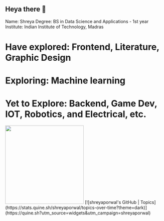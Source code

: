 ## Heya there 👋  
Name: Shreya 
Degree: BS in Data Science and Applications - 1st year
Institute: Indian Institute of Technology, Madras
# Have explored: Frontend, Literature, Graphic Design
# Exploring: Machine learning
# Yet to Explore: Backend, Game Dev, IOT, Robotics, and Electrical, etc.

<img src="https://avatars.githubusercontent.com/u/60391776?v=4" style="height:250px"/>
<!--
**porwalshreyaa/porwalshreyaa** is a ✨ _special_ ✨ repository because its `README.md` (this file) appears on your GitHub profile.

Here are some ideas to get you started:

- 🔭 I’m currently working on ...
- 🌱 I’m currently learning ...
- 👯 I’m looking to collaborate on ...
- 🤔 I’m looking for help with ...
- 💬 Ask me about ...
- 📫 How to reach me: ...
- 😄 Pronouns: ...
- ⚡ Fun fact: ...
-->

<img src="https://github-readme-streak-stats.herokuapp.com/?user=porwalshreyaa"/>
<!--
![GitHub Stats](https://github-readme-stats.vercel.app/api?username=porwalshreyaa&repo=github-readme-stats&cache_seconds=86400&theme=holi)             <img src="https://github-readme-stats.vercel.app/api/top-langs?username=porwalshreyaa&layout=compact"/>
-->
[![shreyaporwal's GitHub | Topics](https://stats.quine.sh/shreyaporwal/topics-over-time?theme=dark)](https://quine.sh?utm_source=widgets&utm_campaign=shreyaporwal)

